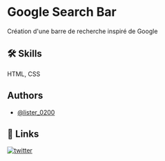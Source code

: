 
# Google Search Bar

Création d'une barre de recherche inspiré de Google
## 🛠 Skills
HTML, CSS


## Authors

- [@lister_0200](https://github.com/lister_0200)


## 🔗 Links

[![twitter](https://img.shields.io/badge/twitter-1DA1F2?style=for-the-badge&logo=twitter&logoColor=white)](https://twitter.com/lister_0200)

